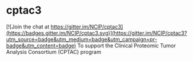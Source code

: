 # cptac3

[![Join the chat at https://gitter.im/NCIP/cptac3](https://badges.gitter.im/NCIP/cptac3.svg)](https://gitter.im/NCIP/cptac3?utm_source=badge&utm_medium=badge&utm_campaign=pr-badge&utm_content=badge)
To support the Clinical Proteomic Tumor Analysis Consortium (CPTAC) program
